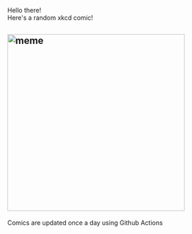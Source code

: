 Hello there! <br>Here's a random xkcd comic!<br>
## <img src="https://imgs.xkcd.com/comics/the_familiar.png" alt="meme" width="400"/><br>
Comics are updated once a day using Github Actions
